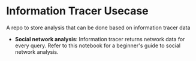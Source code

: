 # Information Tracer Usecase
A repo to store analysis that can be done based on information tracer data
- **Social network analysis**: Information tracer returns network data for every query. Refer to this notebook for a beginner's guide to social network analysis. 

